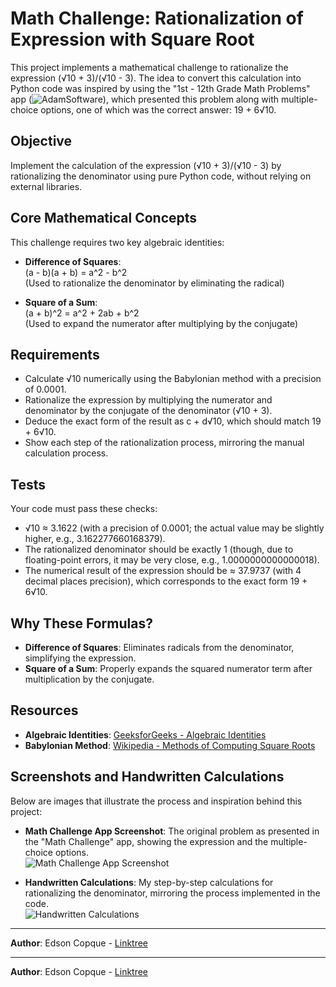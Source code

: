 # Math Challenge: Rationalization of Expression with Square Root

This project implements a mathematical challenge to rationalize the expression (√10 + 3)/(√10 - 3). The idea to convert this calculation into Python code was inspired by using the "1st - 12th Grade Math Problems" app (![AdamSoftware](https://play.google.com/store/apps/details?id=com.companyname.MaturaMatematyka)), which presented this problem along with multiple-choice options, one of which was the correct answer: 19 + 6√10.

## Objective

Implement the calculation of the expression (√10 + 3)/(√10 - 3) by rationalizing the denominator using pure Python code, without relying on external libraries.

## Core Mathematical Concepts

This challenge requires two key algebraic identities:

- **Difference of Squares**:  
  (a - b)(a + b) = a^2 - b^2  
  (Used to rationalize the denominator by eliminating the radical)

- **Square of a Sum**:  
  (a + b)^2 = a^2 + 2ab + b^2  
  (Used to expand the numerator after multiplying by the conjugate)

## Requirements

- Calculate √10 numerically using the Babylonian method with a precision of 0.0001.
- Rationalize the expression by multiplying the numerator and denominator by the conjugate of the denominator (√10 + 3).
- Deduce the exact form of the result as c + d√10, which should match 19 + 6√10.
- Show each step of the rationalization process, mirroring the manual calculation process.

## Tests

Your code must pass these checks:

- √10 ≈ 3.1622 (with a precision of 0.0001; the actual value may be slightly higher, e.g., 3.162277660168379).
- The rationalized denominator should be exactly 1 (though, due to floating-point errors, it may be very close, e.g., 1.0000000000000018).
- The numerical result of the expression should be ≈ 37.9737 (with 4 decimal places precision), which corresponds to the exact form 19 + 6√10.

## Why These Formulas?

- **Difference of Squares**: Eliminates radicals from the denominator, simplifying the expression.
- **Square of a Sum**: Properly expands the squared numerator term after multiplication by the conjugate.

## Resources

- **Algebraic Identities**: [GeeksforGeeks - Algebraic Identities](https://www.geeksforgeeks.org/algebraic-identities/)
- **Babylonian Method**: [Wikipedia - Methods of Computing Square Roots](https://en.wikipedia.org/wiki/Methods_of_computing_square_roots)

## Screenshots and Handwritten Calculations

Below are images that illustrate the process and inspiration behind this project:

- **Math Challenge App Screenshot**: The original problem as presented in the "Math Challenge" app, showing the expression and the multiple-choice options.  
  ![Math Challenge App Screenshot](images/math_challenge_app.png)

- **Handwritten Calculations**: My step-by-step calculations for rationalizing the denominator, mirroring the process implemented in the code.  
  ![Handwritten Calculations](images/handwritten_calculations.jpg)

---

**Author**: Edson Copque - [Linktree](https://linktr.ee/edsoncopque)
  
---

**Author**: Edson Copque - [Linktree](https://linktr.ee/edsoncopque)
